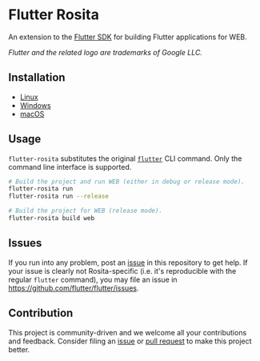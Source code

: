 # Flutter Rosita

An extension to the [Flutter SDK](https://github.com/flutter/flutter) for building Flutter applications for WEB.

_Flutter and the related logo are trademarks of Google LLC._

## Installation

- [Linux](doc/linux-install.md)
- [Windows](doc/windows-install.md)
- [macOS](doc/macos-install.md)

## Usage

`flutter-rosita` substitutes the original [`flutter`](https://docs.flutter.dev/reference/flutter-cli) CLI command. Only the command line interface is supported.

```sh
# Build the project and run WEB (either in debug or release mode).
flutter-rosita run
flutter-rosita run --release

# Build the project for WEB (release mode).
flutter-rosita build web
```

## Issues

If you run into any problem, post an [issue](../../issues) in this repository to get help. If your issue is clearly not Rosita-specific (i.e. it's reproducible with the regular `flutter` command), you may file an issue in https://github.com/flutter/flutter/issues.

## Contribution

This project is community-driven and we welcome all your contributions and feedback. Consider filing an [issue](../../issues) or [pull request](../../pulls) to make this project better.